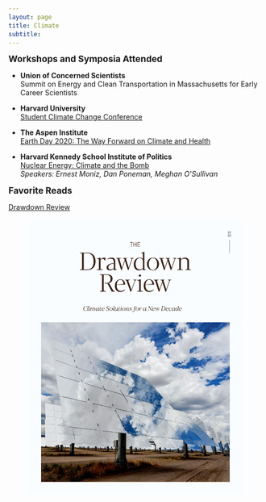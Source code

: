 ```yaml
---
layout: page
title: Climate
subtitle: 
---
```


<strong style="font-size: 125%;"> Workshops and Symposia Attended </strong> 

+ **Union of Concerned Scientists**  
Summit on Energy and Clean Transportation in Massachusetts for Early Career Scientists 

+ **Harvard University**  
<a href = "https://www.youtube.com/channel/UCiXL3ZwiYv6xsj3c9UtTEWw?fbclid=IwAR3l1vS7-FU62Si3QILvUrZnLFW4XK52edlYg5x7DqfIcB1Im7rOIld-Xek">Student Climate Change Conference</a>


+ **The Aspen Institute**  
<a href="https://www.youtube.com/watch?v=PVn2DW8L22I">Earth Day 2020: The Way Forward on Climate and Health</a>


+ **Harvard Kennedy School Institute of Politics**  
<a href = "https://iop.harvard.edu/forum/nuclear-energy-climate-and-bomb">Nuclear Energy: Climate and the Bomb</a>  
_Speakers: Ernest Moniz, Dan Poneman, Meghan O'Sullivan_  

<strong style="font-size: 125%;"> Favorite Reads </strong>  

<div class="container">
    	<div class="row">
            <div class="col-md-6">
            	<a href = "https://drawdown.org/drawdown-framework/drawdown-review-2020">Drawdown Review</a>
            </div>
            <div class="col-md-6"> 
            	<figure>
                <img src="img/drawdown-review.jpg" alt="Drawdown Review 2020">
                </figure>
		    </div>
	    </div><!-- row -->	
</div> <!-- /container -->      

